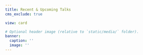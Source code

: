 ```yaml
---
title: Recent & Upcoming Talks
cms_exclude: true

view: card

# Optional header image (relative to `static/media/` folder).
banner:
  caption: ''
  image: ''
---
```




    



